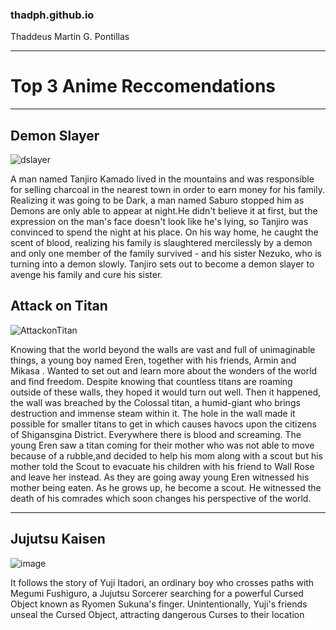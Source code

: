 
### thadph.github.io
Thaddeus Martin G. Pontillas

---------------------------------------------------------------------------- 
# Top 3 Anime Reccomendations
----------------------------------------------------------------------------
## Demon Slayer
![dslayer](https://github.com/thadph/thadph.github.io/assets/151606286/7e06b78b-9862-4c15-ad01-2bd8dec3cf87)  


A man named Tanjiro Kamado lived in the mountains and was responsible for selling charcoal in the nearest town in order to earn money for his family. Realizing it was going to be Dark, a man named Saburo stopped him as Demons are only able to appear at night.He didn't believe it at first, but the expression on the man's face doesn't look like he's lying, so Tanjiro was convinced to spend the night at his place. On his way home, he caught the scent of blood, realizing his family is slaughtered mercilessly by a demon and only one member of the family survived -  and his sister Nezuko, who is turning into a demon slowly. Tanjiro sets out to become a demon slayer to avenge his family and cure his sister. 

## Attack on Titan
![AttackonTitan](https://github.com/thadph/thadph.github.io/assets/151606286/840f0b29-ff83-493e-99b2-fe1b5956d10b)






Knowing that the world beyond the walls are vast and full of unimaginable things, a young boy named Eren, together with his friends, Armin and Mikasa . Wanted to set out and learn more about the wonders of the world and find freedom. Despite knowing that countless titans are roaming outside of these walls, they hoped it would turn out well. Then it happened, the wall was breached by the Colossal titan, a humid-giant who brings destruction and immense steam within it. The hole in the wall made it possible for smaller titans to get in which causes havocs upon the citizens of Shigansgina District. Everywhere there is blood and screaming. The young Eren saw a titan coming for their mother who was not able to move because of a rubble,and decided to help his mom along with a scout but his mother told the Scout to evacuate his children with his friend to Wall Rose and leave her instead. As they are going away young Eren witnessed his mother being eaten. As he grows up, he become a scout. He witnessed the death of his comrades which soon changes his perspective of the world. 
 
---------------------------------------------------------------------------------------------------------------
	  
## Jujutsu Kaisen
![image](https://github.com/thadph/thadph.github.io/assets/151606286/74f0f757-7741-4f91-9c8b-8c8645b7dc12)

It follows the story of Yuji Itadori, an ordinary boy who crosses paths with Megumi Fushiguro, a Jujutsu Sorcerer searching for a powerful Cursed Object known as Ryomen Sukuna's finger. Unintentionally, Yuji's friends unseal the Cursed Object, attracting dangerous Curses to their location
  

